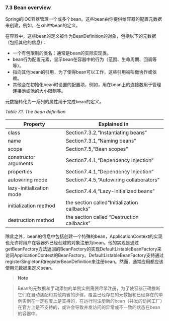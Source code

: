 ### 7.3 Bean overview

Spring的IOC容器管理一个或多个bean。这些bean由你提供给容器的配置元数据来创建，例如，在xml中bean的定义。

在容器中，这些bean的定义被作为BeanDefinition的对象，包括以下的元数据（包括其他的信息）：

- 一个有包限制的类名：通常是bean的实际实现类。
- bean行为配置元素，显示bean在容器中的行为（范围、生命周期、回调等等）。
- 指向其他bean的引用，为了使得bean可以工作，这些引用被叫做协作或依赖。
- 其他会在初始化bean时设置的配置项，例如，用在bean上的连接数用于管理连接池或池的大小限制等。

元数据转化为一系列的属性用于完成bean的定义。

*Table 7.1. The bean definition*

Property|Explained in
--|--
class|Section7.3.2,“Instantiating beans”
name|Section7.3.1,“Naming beans”
scope|Section7.5,“Bean scopes”
constructor arguments|Section7.4.1,“Dependency Injection”
properties|Section7.4.1,“Dependency Injection”
autowiring mode|Section7.4.5,“Autowiring collaborators”
lazy-initialization mode|Section7.4.4,“Lazy-initialized beans”
initialization method|the section called“Initialization callbacks”
destruction method|the section called “Destruction callbacks”

除此之外，bean的信息中包括创建一个特殊的bean，ApplicationContext的实现也允许将用户在容器外已经创建的对象注册为bean。他的实现是通过getBeanFactory方法返回的BeanFactory的实现DefaultListableBeanFactory来访问ApplicationContext的BeanFactory。DefaultListableBeanFactory支持通过registerSingleton和registerBeanDefinition来注册bean。然而，通常应用都应该使用元数据来定义bean。

>**Note**

>Bean的元数据和手动添加的单例实例需要尽早注册，为了使容器正确推断它们在自动装配和其他内省的步骤。覆盖已经存在的元数据和已经存在的单例实例在一定程度上是支持的，在运行时注册新的bean（并发的访问工厂）在官方上是不支持的，或许会导致并发访问的异常或不一致的状态在bean的容器中。